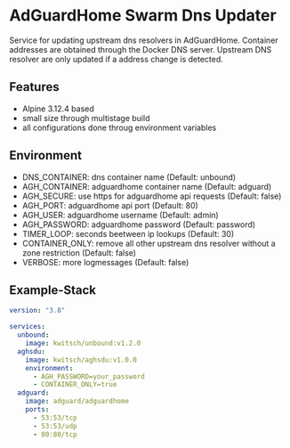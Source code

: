 # AdGuardHome Swarm Dns Updater
Service for updating upstream dns resolvers in AdGuardHome.
Container addresses are obtained through the Docker DNS server.
Upstream DNS resolver are only updated if a address change is detected.

## Features
- Alpine 3.12.4 based
- small size through multistage build
- all configurations done throug environment variables

## Environment
- DNS_CONTAINER: dns container name (Default: unbound)
- AGH_CONTAINER: adguardhome container name (Default: adguard)
- AGH_SECURE: use https for adguardhome api requests (Default: false)
- AGH_PORT: adguardhome api port (Default: 80)
- AGH_USER: adguardhome username (Default: admin)
- AGH_PASSWORD: adguardhome password (Default: password)
- TIMER_LOOP: seconds beetween ip lookups (Default: 30)
- CONTAINER_ONLY: remove all other upstream dns resolver without a zone restriction (Default: false)
- VERBOSE: more logmessages (Default: false)

## Example-Stack
```YAML
version: "3.8"

services:
  unbound:
    image: kwitsch/unbound:v1.2.0
  aghsdu:
    image: kwitsch/aghsdu:v1.0.0
    environment:
      - AGH_PASSWORD=your_password
      - CONTAINER_ONLY=true
  adguard:
    image: adguard/adguardhome
    ports:
      - 53:53/tcp
      - 53:53/udp
      - 80:80/tcp
```
